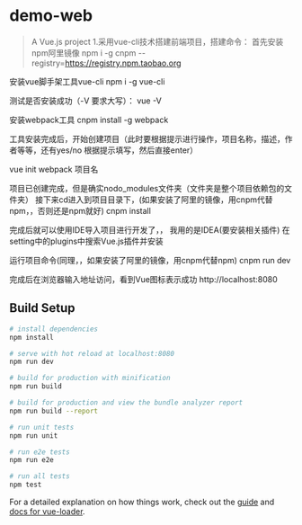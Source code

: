 # demo-web

> A Vue.js project
1.采用vue-cli技术搭建前端项目，搭建命令：
首先安装npm阿里镜像
npm i -g cnpm --registry=https://registry.npm.taobao.org

安装vue脚手架工具vue-cli
npm i -g vue-cli

测试是否安装成功（-V 要求大写）：
vue -V 

安装webpack工具
cnpm install -g webpack

工具安装完成后，开始创建项目（此时要根据提示进行操作，项目名称，描述，作者等等，还有yes/no
根据提示填写，然后直接enter）       

vue init webpack 项目名

项目已创建完成，但是确实nodo_modules文件夹（文件夹是整个项目依赖包的文件夹）
接下来cd进入到项目目录下，(如果安装了阿里的镜像，用cnpm代替npm，，否则还是npm就好)
cnpm install 

完成后就可以使用IDE导入项目进行开发了，，
我用的是IDEA(要安装相关插件)
在setting中的plugins中搜索Vue.js插件并安装

运行项目命令(同理，，如果安装了阿里的镜像，用cnpm代替npm)
cnpm run dev 

完成后在浏览器输入地址访问，看到Vue图标表示成功
http://localhost:8080



## Build Setup

``` bash
# install dependencies
npm install

# serve with hot reload at localhost:8080
npm run dev

# build for production with minification
npm run build

# build for production and view the bundle analyzer report
npm run build --report

# run unit tests
npm run unit

# run e2e tests
npm run e2e

# run all tests
npm test
```

For a detailed explanation on how things work, check out the [guide](http://vuejs-templates.github.io/webpack/) and [docs for vue-loader](http://vuejs.github.io/vue-loader).
